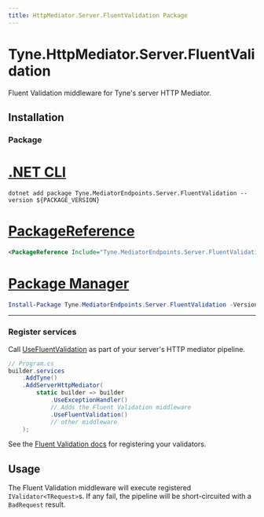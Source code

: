 ```yaml
---
title: HttpMediator.Server.FluentValidation Package
---
```


# Tyne.HttpMediator.Server.FluentValidation

Fluent Validation middleware for Tyne's server HTTP Mediator.

## Installation

### Package

<div class="package-installation">

# [.NET CLI](#tab/dotnet-cli)
```shell
dotnet add package Tyne.MediatorEndpoints.Server.FluentValidation --version ${PACKAGE_VERSION}
```
# [PackageReference](#tab/package-reference)
```xml
<PackageReference Include="Tyne.MediatorEndpoints.Server.FluentValidation" Version="${PACKAGE_VERSION}" />
```
# [Package Manager](#tab/package-manager)
```powershell
Install-Package Tyne.MediatorEndpoints.Server.FluentValidation -Version ${PACKAGE_VERSION}
```
---

</div>

### Register services

Call [UseFluentValidation](xref:Microsoft.Extensions.DependencyInjection.HttpMediatorServerFluentValidationMiddlewareBuilderExtensions.UseFluentValidation*) as part of your server's HTTP mediator pipeline.

```cs
// Program.cs
builder.services
    .AddTyne()
    .AddServerHttpMediator(
        static builder => builder
            .UseExceptionHandler()
            // Adds the Fluent Validation middleware
            .UseFluentValidation()
            // other middleware
    );
```

See the [Fluent Validation docs](https://docs.fluentvalidation.net/en/latest/aspnet.html#getting-started) for registering your validators.

## Usage

The Fluent Validation middleware will execute registered `IValidator<TRequest>`s. If any fail, the pipeline will be short-circuited with a `BadRequest` result.
